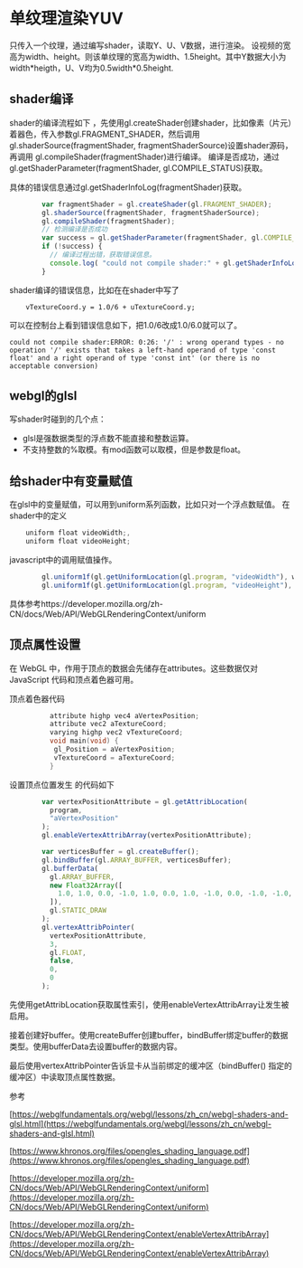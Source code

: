 # 单纹理渲染YUV
只传入一个纹理，通过编写shader，读取Y、U、V数据，进行渲染。
设视频的宽高为width、height。则该单纹理的宽高为width、1.5height。其中Y数据大小为width\*heigth，U、V均为0.5width\*0.5height.

## shader编译
shader的编译流程如下 ，先使用gl.createShader创建shader，比如像素（片元）着器色，传入参数gl.FRAGMENT_SHADER，然后调用gl.shaderSource(fragmentShader, fragmentShaderSource)设置shader源码，再调用  gl.compileShader(fragmentShader)进行编译。
编译是否成功，通过 gl.getShaderParameter(fragmentShader, gl.COMPILE_STATUS)获取。

具体的错误信息通过gl.getShaderInfoLog(fragmentShader)获取。
``` javascript
        var fragmentShader = gl.createShader(gl.FRAGMENT_SHADER);
        gl.shaderSource(fragmentShader, fragmentShaderSource);
        gl.compileShader(fragmentShader);
        // 检测编译是否成功
        var success = gl.getShaderParameter(fragmentShader, gl.COMPILE_STATUS);
        if (!success) {
          // 编译过程出错，获取错误信息。
          console.log( "could not compile shader:" + gl.getShaderInfoLog(fragmentShader));
        }
```

shader编译的错误信息，比如在在shader中写了
```
    vTextureCoord.y = 1.0/6 + uTextureCoord.y;
```
可以在控制台上看到错误信息如下，把1.0/6改成1.0/6.0就可以了。
```
could not compile shader:ERROR: 0:26: '/' : wrong operand types - no operation '/' exists that takes a left-hand operand of type 'const float' and a right operand of type 'const int' (or there is no acceptable conversion)
```
## webgl的glsl
写shader时碰到的几个点：
- glsl是强数据类型的浮点数不能直接和整数运算。
- 不支持整数的%取模。有mod函数可以取模，但是参数是float。
## 给shader中有变量赋值
在glsl中的变量赋值，可以用到uniform系列函数，比如只对一个浮点数赋值。
在shader中的定义
```javascript
    uniform float videoWidth;,
    uniform float videoHeight;
```
javascript中的调用赋值操作。
```javascript
        gl.uniform1f(gl.getUniformLocation(gl.program, "videoWidth"), width); //设置视频宽度到shader
        gl.uniform1f(gl.getUniformLocation(gl.program, "videoHeight"), height);//设置视频高度到shader
```
具体参考https://developer.mozilla.org/zh-CN/docs/Web/API/WebGLRenderingContext/uniform


## 顶点属性设置
在 WebGL 中，作用于顶点的数据会先储存在attributes。这些数据仅对 JavaScript 代码和顶点着色器可用。


顶点着色器代码
```C++
          attribute highp vec4 aVertexPosition;
          attribute vec2 aTextureCoord;
          varying highp vec2 vTextureCoord;
          void main(void) {
           gl_Position = aVertexPosition;
           vTextureCoord = aTextureCoord;
          }
```

设置顶点位置发生 的代码如下
```javascript
        var vertexPositionAttribute = gl.getAttribLocation(
          program,
          "aVertexPosition"
        );
        gl.enableVertexAttribArray(vertexPositionAttribute);

        var verticesBuffer = gl.createBuffer();
        gl.bindBuffer(gl.ARRAY_BUFFER, verticesBuffer);
        gl.bufferData(
          gl.ARRAY_BUFFER,
          new Float32Array([
            1.0, 1.0, 0.0, -1.0, 1.0, 0.0, 1.0, -1.0, 0.0, -1.0, -1.0, 0.0,
          ]),
          gl.STATIC_DRAW
        );
        gl.vertexAttribPointer(
          vertexPositionAttribute,
          3,
          gl.FLOAT,
          false,
          0,
          0
        );
```
先使用getAttribLocation获取属性索引，使用enableVertexAttribArray让发生被启用。

接着创建好buffer。使用createBuffer创建buffer，bindBuffer绑定buffer的数据类型。使用bufferData去设置buffer的数据内容。

最后使用vertexAttribPointer告诉显卡从当前绑定的缓冲区（bindBuffer() 指定的缓冲区）中读取顶点属性数据。

参考

[https://webglfundamentals.org/webgl/lessons/zh_cn/webgl-shaders-and-glsl.html](https://webglfundamentals.org/webgl/lessons/zh_cn/webgl-shaders-and-glsl.html)

[https://www.khronos.org/files/opengles_shading_language.pdf](https://www.khronos.org/files/opengles_shading_language.pdf)

[https://developer.mozilla.org/zh-CN/docs/Web/API/WebGLRenderingContext/uniform](https://developer.mozilla.org/zh-CN/docs/Web/API/WebGLRenderingContext/uniform)

[https://developer.mozilla.org/zh-CN/docs/Web/API/WebGLRenderingContext/enableVertexAttribArray](https://developer.mozilla.org/zh-CN/docs/Web/API/WebGLRenderingContext/enableVertexAttribArray)